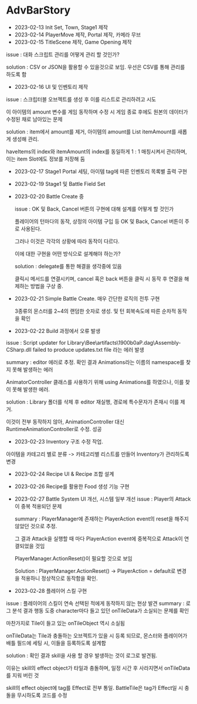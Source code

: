 # AdvBarStory

- 2023-02-13 Init Set, Town, Stage1 제작
- 2023-02-14 PlayerMove 제작, Portal 제작, 카메라 무브
- 2023-02-15 TitleScene 제작, Game Opening 제작

issue : 대화 스크립트 관리를 어떻게 관리 할 것인가?

solution : CSV or JSON을 활용할 수 있을것으로 보임. 우선은 CSV를 통해 관리를 하도록 함

- 2023-02-16 UI 및 인벤토리 제작

issue : 스크립터블 오브젝트를 생성 후 이를 리스트로 관리하려고 시도

  이 아이템의 amount 변수를 게임 동작하며 수정 시 게임 종료 후에도 원본의 데이터가 수정된 채로 남아있는 문제

  solution : item에서 amount를 제거, 아이템의 amount를 List<int> itemAmount를 새롭게 생성해 관리.

  haveItems의 index와 itemAmount의 index를 동일하게 1 : 1 매칭시켜서 관리하며, 이는 item Slot에도 정보를 저장해 둠

- 2023-02-17 Stage1 Portal 세팅, 아이템 tag에 따른 인벤토리 목록별 출력 구현
- 2023-02-19 Stage1 및 Battle Field Set
- 2023-02-20 Battle Create 중
  
  issue : OK 및 Back, Cancel 버튼의 구현에 대해 설계를 어떻게 할 것인가
  
  플레이어의 턴마다의 동작, 상정의 아이템 구입 등 OK 및 Back, Cancel 버튼이 주로 사용된다.
  
  그러나 이것은 각각의 상황에 따라 동작이 다르다.
  
  이에 대한 구현을 어떤 방식으로 설계해야 하는가?
  
  solution : delegate를 통한 해결을 생각중에 있음
  
  클릭시 메서드를 연결시키며, cancel 혹은 back 버튼을 클릭 시 동작 후 연결을 해제하는 방법을 구상 중.

- 2023-02-21 Simple Battle Create. 매우 간단한 로직의 전투 구현

  3종류의 몬스터를 2~4의 랜덤한 숫자로 생성. 및 턴 회복속도에 따른 순차적 동작을 확인

- 2023-02-22 Build 과정에서 오류 발생

issue : Script updater for Library\Bee\artifacts\1900b0aP.dag\Assembly-CSharp.dll failed to produce updates.txt file 라는 에러 발생

summary : editor 에러로 추정. 확인 결과 Animations라는 이름의 namespace를 찾지 못해 발생하는 에러

AnimatorController 클래스를 사용하기 위해 using Animations를 하였으나, 이를 찾이 못해 발생한 에러.

solution : Library 폴더를 삭제 후 editor 재실행, 경로에 특수문자가 존재시 이를 제거.

이것이 전부 동작하지 않아, AnimationController 대신 RuntimeAnimationController로 수정. 성공

- 2023-02-23 Inventory 구조 수정 작업.

아이템을 카테고리 별로 분류 -> 카테고리별 리스트를 만들어 Inventory가 관리하도록 변경
  
- 2023-02-24 Recipe UI & Recipe 조합 설계
- 2023-02-26 Recipe를 활용한 Food 생성 기능 구현
- 2023-02-27 Battle System UI 개선, 시스템 일부 개선
  issue : Player의 Attack이 중복 적용되던 문제
  
  summary : PlayerManager에 존재하는 PlayerAction event의 reset을 해주지 않았던 것으로 추정.
  
  그 결과 Attack을 실행할 때 마다 PlayerAction event에 중복적으로 Attack이 연결되었을 것임
  
  PlayerManager.ActionReset()이 필요할 것으로 보임
  
  Solution : PlayerManager.ActionReset() -> PlayerAction = default로 변경을 적용하니 정상적으로 동작함을 확인.

- 2023-02-28 플레이어 스킬 구현

issue : 플레이어의 스킬이 연속 선택된 적에게 동작하지 않는 현상 발견
summary : 로그 분석 결과 행동 도중 character마다 들고 있던 onTileData가 소실되는 문제를 확인

마찬가지로 Tile이 들고 있는 onTileObject 역시 소실됨

onTileData는 Tile과 충돌하는 오브젝트가 있을 시 등록 되므로, 몬스터와 플레이어가 배틀 필드에 세팅 시, 이들을 등록하도록 설계함

solution : 확인 결과 skill을 사용 할 경우 발생하는 것이 로그로 발견됨.

이유는 skill의 effect object가 타일과 충돌하며, 일정 시간 후 사라지면서 onTileData를 지워 버린 것

skill의 effect object에 tag를 Effect로 전부 통일. BattleTile은 tag가 Effect일 시 충돌을 무시하도록 코드를 수정


